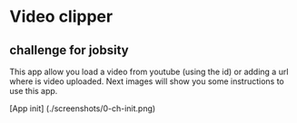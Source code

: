 # Video clipper
## challenge for jobsity

This app allow you load a video from youtube (using the id) or adding a url where is video uploaded. Next images will show you some instructions to use this app.

[App init] (./screenshots/0-ch-init.png)